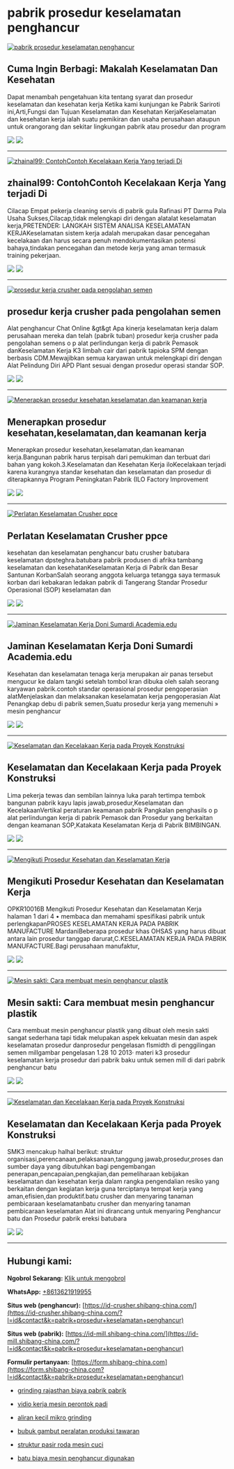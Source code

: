 # pabrik prosedur keselamatan penghancur

<a href="https://swt.shibang-china.com/?l=id&img&k=pabrik+prosedur+keselamatan+penghancur" target="_blank">![pabrik prosedur keselamatan penghancur](http://static.shibang-china.com/all-800x300/750.jpg)</a>

## Cuma Ingin Berbagi: Makalah Keselamatan Dan Kesehatan
Dapat menambah pengetahuan kita tentang syarat dan prosedur keselamatan dan kesehatan kerja Ketika kami kunjungan ke Pabrik Sariroti ini,Arti,Fungsi dan Tujuan Keselamatan dan Kesehatan KerjaKeselamatan dan kesehatan kerja ialah suatu pemikiran dan usaha perusahaan ataupun untuk orangorang dan sekitar lingkungan pabrik atau prosedur dan program


<a href="https://whatsapp.shibangsoft.com/WhatsApp.php" target="_blank" title="WhatsApp">![](http://static.shibang-china.com/icon/whatsapp.png)</a> <a href="https://swt.shibang-china.com/?l=id&icon&k=pabrik+prosedur+keselamatan+penghancur" target="_blank">![](http://static.shibang-china.com/icon/chat-id.png)</a>

---

<a href="https://swt.shibang-china.com/?l=id&img&k=pabrik+prosedur+keselamatan+penghancur" target="_blank">![zhainal99: ContohContoh Kecelakaan Kerja Yang terjadi Di](http://static.shibang-china.com/all-800x300/611.jpg)</a>

## zhainal99: ContohContoh Kecelakaan Kerja Yang terjadi Di
Cilacap Empat pekerja cleaning servis di pabrik gula Rafinasi PT Darma Pala Usaha Sukses,Cilacap,tidak melengkapi diri dengan alatalat keselamatan kerja,PRETENDER: LANGKAH SISTEM ANALISA KESELAMATAN KERJAKeselamatan sistem kerja adalah merupakan dasar pencegahan kecelakaan dan harus secara penuh mendokumentasikan potensi bahaya,tindakan pencegahan dan metode kerja yang aman termasuk training pekerjaan.


<a href="https://whatsapp.shibangsoft.com/WhatsApp.php" target="_blank" title="WhatsApp">![](http://static.shibang-china.com/icon/whatsapp.png)</a> <a href="https://swt.shibang-china.com/?l=id&icon&k=pabrik+prosedur+keselamatan+penghancur" target="_blank">![](http://static.shibang-china.com/icon/chat-id.png)</a>

---

<a href="https://swt.shibang-china.com/?l=id&img&k=pabrik+prosedur+keselamatan+penghancur" target="_blank">![prosedur kerja crusher pada pengolahan semen](http://static.shibang-china.com/all-800x300/287.jpg)</a>

## prosedur kerja crusher pada pengolahan semen
Alat penghancur Chat Online &gt&gt Apa kinerja keselamatan kerja dalam perusahaan mereka dan telah (pabrik tuban) prosedur kerja crusher pada pengolahan semens o p alat perlindungan kerja di pabrik Pemasok danKeselamatan Kerja K3 limbah cair dari pabrik tapioka SPM dengan berbasis CDM.Mewajibkan semua karyawan untuk melengkapi diri dengan Alat Pelindung Diri APD Plant sesuai dengan prosedur operasi standar SOP.


<a href="https://whatsapp.shibangsoft.com/WhatsApp.php" target="_blank" title="WhatsApp">![](http://static.shibang-china.com/icon/whatsapp.png)</a> <a href="https://swt.shibang-china.com/?l=id&icon&k=pabrik+prosedur+keselamatan+penghancur" target="_blank">![](http://static.shibang-china.com/icon/chat-id.png)</a>

---

<a href="https://swt.shibang-china.com/?l=id&img&k=pabrik+prosedur+keselamatan+penghancur" target="_blank">![Menerapkan prosedur kesehatan,keselamatan,dan keamanan kerja](http://static.shibang-china.com/all-800x300/16.jpg)</a>

## Menerapkan prosedur kesehatan,keselamatan,dan keamanan kerja
Menerapkan prosedur kesehatan,keselamatan,dan keamanan kerja.Bangunan pabrik harus terpisah dari pemukiman dan terbuat dari bahan yang kokoh.3.Keselamatan dan Kesehatan Kerja iloKecelakaan terjadi karena kurangnya standar kesehatan dan keselamatan dan prosedur di diterapkannya Program Peningkatan Pabrik (ILO Factory Improvement


<a href="https://whatsapp.shibangsoft.com/WhatsApp.php" target="_blank" title="WhatsApp">![](http://static.shibang-china.com/icon/whatsapp.png)</a> <a href="https://swt.shibang-china.com/?l=id&icon&k=pabrik+prosedur+keselamatan+penghancur" target="_blank">![](http://static.shibang-china.com/icon/chat-id.png)</a>

---

<a href="https://swt.shibang-china.com/?l=id&img&k=pabrik+prosedur+keselamatan+penghancur" target="_blank">![Perlatan Keselamatan Crusher ppce](http://static.shibang-china.com/all-800x300/970.jpg)</a>

## Perlatan Keselamatan Crusher ppce
kesehatan dan keselamatan penghancur batu crusher batubara keselamatan dpsteghra.batubara pabrik produsen di afrika tambang keselamatan dan kesehatanKeselamatan Kerja di Pabrik dan Besar Santunan KorbanSalah seorang anggota keluarga tetangga saya termasuk korban dari kebakaran ledakan pabrik di Tangerang Standar Prosedur Operasional (SOP) keselamatan dan


<a href="https://whatsapp.shibangsoft.com/WhatsApp.php" target="_blank" title="WhatsApp">![](http://static.shibang-china.com/icon/whatsapp.png)</a> <a href="https://swt.shibang-china.com/?l=id&icon&k=pabrik+prosedur+keselamatan+penghancur" target="_blank">![](http://static.shibang-china.com/icon/chat-id.png)</a>

---

<a href="https://swt.shibang-china.com/?l=id&img&k=pabrik+prosedur+keselamatan+penghancur" target="_blank">![Jaminan Keselamatan Kerja Doni Sumardi Academia.edu](http://static.shibang-china.com/all-800x300/51.jpg)</a>

## Jaminan Keselamatan Kerja Doni Sumardi Academia.edu
Kesehatan dan keselamatan tenaga kerja merupakan air panas tersebut mengucur ke dalam tangki setelah tombol kran dibuka oleh salah seorang karyawan pabrik.contoh standar operasional prosedur pengoperasian alatMenjelaskan dan melaksanakan keselamatan kerja pengoperasian Alat Penangkap debu di pabrik semen,Suatu prosedur kerja yang memenuhi » mesin penghancur


<a href="https://whatsapp.shibangsoft.com/WhatsApp.php" target="_blank" title="WhatsApp">![](http://static.shibang-china.com/icon/whatsapp.png)</a> <a href="https://swt.shibang-china.com/?l=id&icon&k=pabrik+prosedur+keselamatan+penghancur" target="_blank">![](http://static.shibang-china.com/icon/chat-id.png)</a>

---

<a href="https://swt.shibang-china.com/?l=id&img&k=pabrik+prosedur+keselamatan+penghancur" target="_blank">![Keselamatan dan Kecelakaan Kerja pada Proyek Konstruksi](http://static.shibang-china.com/all-800x300/1476.jpg)</a>

## Keselamatan dan Kecelakaan Kerja pada Proyek Konstruksi
Lima pekerja tewas dan sembilan lainnya luka parah tertimpa tembok bangunan pabrik kayu lapis jawab,prosedur,Keselamatan dan KecelakaanVertikal peraturan keamanan pabrik Pangkalan penghasils o p alat perlindungan kerja di pabrik Pemasok dan Prosedur yang berkaitan dengan keamanan SOP,Katakata Keselamatan Kerja di Pabrik BIMBINGAN.


<a href="https://whatsapp.shibangsoft.com/WhatsApp.php" target="_blank" title="WhatsApp">![](http://static.shibang-china.com/icon/whatsapp.png)</a> <a href="https://swt.shibang-china.com/?l=id&icon&k=pabrik+prosedur+keselamatan+penghancur" target="_blank">![](http://static.shibang-china.com/icon/chat-id.png)</a>

---

<a href="https://swt.shibang-china.com/?l=id&img&k=pabrik+prosedur+keselamatan+penghancur" target="_blank">![Mengikuti Prosedur Kesehatan dan Keselamatan Kerja](http://static.shibang-china.com/all-800x300/322.jpg)</a>

## Mengikuti Prosedur Kesehatan dan Keselamatan Kerja
OPKR10016B Mengikuti Prosedur Kesehatan dan Keselamatan Kerja halaman 1 dari 4 • membaca dan memahami spesifikasi pabrik untuk perlengkapanPROSES KESELAMATAN KERJA PADA PABRIK MANUFACTURE MardaniBeberapa prosedur khas OHSAS yang harus dibuat antara lain prosedur tanggap darurat,C.KESELAMATAN KERJA PADA PABRIK MANUFACTURE.Bagi perusahaan manufaktur,


<a href="https://whatsapp.shibangsoft.com/WhatsApp.php" target="_blank" title="WhatsApp">![](http://static.shibang-china.com/icon/whatsapp.png)</a> <a href="https://swt.shibang-china.com/?l=id&icon&k=pabrik+prosedur+keselamatan+penghancur" target="_blank">![](http://static.shibang-china.com/icon/chat-id.png)</a>

---

<a href="https://swt.shibang-china.com/?l=id&img&k=pabrik+prosedur+keselamatan+penghancur" target="_blank">![Mesin sakti: Cara membuat mesin penghancur plastik](http://static.shibang-china.com/all-800x300/1012.jpg)</a>

## Mesin sakti: Cara membuat mesin penghancur plastik
Cara membuat mesin penghancur plastik yang dibuat oleh mesin sakti sangat sederhana tapi tidak melupakan aspek kekuatan mesin dan aspek keselamatan prosedur danprosedur pengelasan flsmidth di penggilingan semen millgambar pengelasan 1.28 10 2013· materi k3 prosedur keselamatan kerja prosedur dari pabrik baku untuk semen mill di dari pabrik penghancur batu


<a href="https://whatsapp.shibangsoft.com/WhatsApp.php" target="_blank" title="WhatsApp">![](http://static.shibang-china.com/icon/whatsapp.png)</a> <a href="https://swt.shibang-china.com/?l=id&icon&k=pabrik+prosedur+keselamatan+penghancur" target="_blank">![](http://static.shibang-china.com/icon/chat-id.png)</a>

---

<a href="https://swt.shibang-china.com/?l=id&img&k=pabrik+prosedur+keselamatan+penghancur" target="_blank">![Keselamatan dan Kecelakaan Kerja pada Proyek Konstruksi](http://static.shibang-china.com/all-800x300/683.jpg)</a>

## Keselamatan dan Kecelakaan Kerja pada Proyek Konstruksi
SMK3 mencakup halhal berikut: struktur organisasi,perencanaan,pelaksanaan,tanggung jawab,prosedur,proses dan sumber daya yang dibutuhkan bagi pengembangan penerapan,pencapaian,pengkajian,dan pemeliharaan kebijakan keselamatan dan kesehatan kerja dalam rangka pengendalian resiko yang berkaitan dengan kegiatan kerja guna terciptanya tempat kerja yang aman,efisien,dan produktif.batu crusher dan menyaring tanaman pembicaraan keselamatanbatu crusher dan menyaring tanaman pembicaraan keselamatan Alat ini dirancang untuk menyaring Penghancur batu dan Prosedur pabrik ereksi batubara


<a href="https://whatsapp.shibangsoft.com/WhatsApp.php" target="_blank" title="WhatsApp">![](http://static.shibang-china.com/icon/whatsapp.png)</a> <a href="https://swt.shibang-china.com/?l=id&icon&k=pabrik+prosedur+keselamatan+penghancur" target="_blank">![](http://static.shibang-china.com/icon/chat-id.png)</a>

---
## Hubungi kami:

**Ngobrol Sekarang:** [Klik untuk mengobrol](https://swt.shibang-china.com?l=id&contact&k=pabrik+prosedur+keselamatan+penghancur)

**WhatsApp:**  [+8613621919955](https://whatsapp.shibangsoft.com/WhatsApp.php)

**Situs web (penghancur):** [https://id-crusher.shibang-china.com/](https://id-crusher.shibang-china.com/?l=id&contact&k=pabrik+prosedur+keselamatan+penghancur)

**Situs web (pabrik):** [https://id-mill.shibang-china.com/](https://id-mill.shibang-china.com/?l=id&contact&k=pabrik+prosedur+keselamatan+penghancur)

**Formulir pertanyaan:** [https://form.shibang-china.com](https://form.shibang-china.com?l=id&contact&k=pabrik+prosedur+keselamatan+penghancur)

* [grinding rajasthan biaya pabrik pabrik](../35/grinding%20rajasthan%20biaya%20pabrik%20pabrik.md)

* [vidio kerja mesin perontok padi](../31/vidio%20kerja%20mesin%20perontok%20padi.md)

* [aliran kecil mikro grinding](../38/aliran%20kecil%20mikro%20grinding.md)

* [bubuk gambut peralatan produksi tawaran](../31/bubuk%20gambut%20peralatan%20produksi%20tawaran.md)

* [struktur pasir roda mesin cuci](../37/struktur%20pasir%20roda%20mesin%20cuci.md)

* [batu biaya mesin penghancur digunakan](../34/batu%20biaya%20mesin%20penghancur%20digunakan.md)